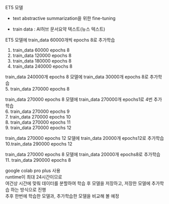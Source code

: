 ET5 모델  

- text abstractive summarization을 위한 fine-tuning
  
- train data : AI허브 문서요약 텍스트(뉴스 텍스트)
  
  
ET5 모델에 train_data 60000개씩 epochs 8로 추가학습  
1. train_data 60000 epochs 8
2. train_data 120000 epochs 8
3. train_data 180000 epochs 8
4. train_data 240000 epochs 8
  
train_data 240000개 epochs 8 모델에 train_data 30000개 epochs 8로 추가학습  
5. train_data 270000 epochs 8  
  
train_data 270000 epochs 8 모델에 train_data 270000개 epochs1로 4번 추가학습  
6. train_data 270000 epochs 9  
7. train_data 270000 epochs 10  
8. train_data 270000 epochs 11  
9. train_data 270000 epochs 12  
  
train_data 270000 epochs 12 모델에 train_data 20000개 epochs12로 추가학습  
10.train_data 290000 epochs 12  
  
train_data 270000 epochs 8 모델에 train_data 20000개 epochs8로 추가학습  
11. train_data 290000 epochs 8  
  
  
google colab pro plus 사용  
runtime이 최대 24시간이므로  
여건상 시간에 맞춰 데이터를 분할하여 학습 후 모델을 저장하고, 저장한 모델에 추가학습 하는 방식으로 진행  
추후 한번에 학습한 모델과, 추가학습한 모델을 비교해 볼 예정  
